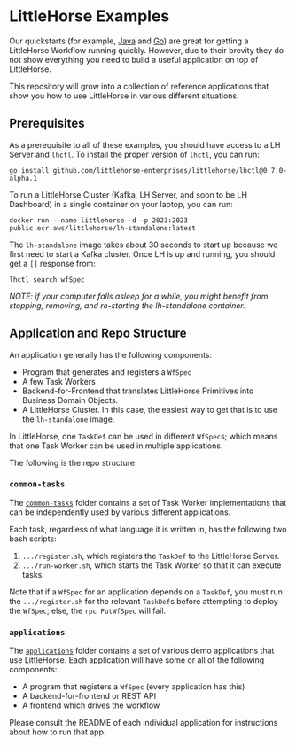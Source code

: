 # LittleHorse Examples

Our quickstarts (for example, [Java](https://github.com/littlehorse-enterprises/lh-quickstart-java) and [Go](https://github.com/littlehorse-enterprises/lh-quickstart-go)) are great for getting a LittleHorse Workflow running quickly. However, due to their brevity they do not show everything you need to build a useful application on top of LittleHorse.

This repository will grow into a collection of reference applications that show you how to use LittleHorse in various different situations.

## Prerequisites

As a prerequisite to all of these examples, you should have access to a LH Server and `lhctl`. To install the proper version of `lhctl`, you can run:

```
go install github.com/littlehorse-enterprises/littlehorse/lhctl@0.7.0-alpha.1
```

To run a LittleHorse Cluster (Kafka, LH Server, and soon to be LH Dashboard) in a single container on your laptop, you can run:

```
docker run --name littlehorse -d -p 2023:2023 public.ecr.aws/littlehorse/lh-standalone:latest
```

The `lh-standalone` image takes about 30 seconds to start up because we first need to start a Kafka cluster. Once LH is up and running, you should get a `[]` response from:
```
lhctl search wfSpec
```

_NOTE: if your computer falls asleep for a while, you might benefit from stopping, removing, and re-starting the lh-standalone container._

## Application and Repo Structure

An application generally has the following components:
* Program that generates and registers a `WfSpec`
* A few Task Workers
* Backend-for-Frontend that translates LittleHorse Primitives into Business Domain Objects.
* A LittleHorse Cluster. In this case, the easiest way to get that is to use the `lh-standalone` image.

In LittleHorse, one `TaskDef` can be used in different `WfSpec`s; which means that one Task Worker can be used in multiple applications.

The following is the repo structure:

### `common-tasks`

The [`common-tasks`](./common-tasks) folder contains a set of Task Worker implementations that can be independently used by various different applications.

Each task, regardless of what language it is written in, has the following two bash scripts:
1. `.../register.sh`, which registers the `TaskDef` to the LittleHorse Server.
2. `.../run-worker.sh`, which starts the Task Worker so that it can execute tasks.

Note that if a `WfSpec` for an application depends on a `TaskDef`, you must run the `.../register.sh` for the relevant `TaskDef`s before attempting to deploy the `WfSpec`; else, the `rpc PutWfSpec` will fail.

### `applications`

The [`applications`](./applications) folder contains a set of various demo applications that use LittleHorse. Each application will have some or all of the following components:

* A program that registers a `WfSpec` (every application has this)
* A backend-for-frontend or REST API
* A frontend which drives the workflow

Please consult the README of each individual application for instructions about how to run that app.
